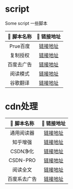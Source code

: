 # script
Some script 一些脚本

| 📃 脚本名称   | 🚀 链接地址 |
|  :----:  | :----:  |
| Prue百度 | [链接地址](https://hacamer.coding.net/p/repos/d/script/git/raw/main/Prue-Baidu.user.js) |
| 复制授权 | [链接地址](https://hacamer.coding.net/p/repos/d/script/git/raw/main/shop-copy-test.user.js) |
| 百度去广告 | [链接地址](https://hacamer.coding.net/p/repos/d/script/git/raw/main/kill-baidu-ad.user.js) |
| 阅读模式 | [链接地址](https://hacamer.coding.net/p/repos/d/script/git/raw/main/yuedu.user.js) |
| 谷歌翻译 | [链接地址](https://hacamer.coding.net/p/repos/d/script/git/raw/main/fanyi.user.js) |

# cdn处理
| 📃 脚本名称   | 🚀 链接地址 |
|  :----:  | :----:  |
| 通用阅读器 | [链接地址](https://hacamer.coding.net/p/repos/d/script/git/raw/main/yuedu-all.user.js) |
| 知乎增强 | [链接地址](https://hacamer.coding.net/p/repos/d/script/git/raw/main/zhihu-pro.user.js) |
| CSDN净化 | [链接地址](https://hacamer.coding.net/p/repos/d/script/git/raw/main/csdn-clean.user.js) |
| CSDN-PRO | [链接地址](https://hacamer.coding.net/p/repos/d/script/git/raw/main/csdn-pro.user.js) |
| 阅读全文 | [链接地址](https://hacamer.coding.net/p/repos/d/script/git/raw/main/read-more.user.js) |
| 百度系去广告 | [链接地址](https://hacamer.coding.net/p/repos/d/script/git/raw/main/rm-baiduad.user.js) |





